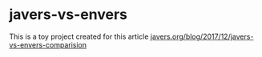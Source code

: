 # javers-vs-envers

This is a toy project created for this article 
[javers.org/blog/2017/12/javers-vs-envers-comparision](http://javers.org/blog/2017/12/javers-vs-envers-comparision.html)